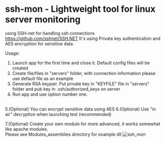 # ssh-mon - Lightweight tool for linux server monitoring
using SSH-net for handling ssh connections https://github.com/sshnet/SSH.NET
It's using Private key authentication and AES encryption for sensitive data.
 
Usage:
1. Launch app for the first time and close it. Default config files will be created
2. Create file/files in "servers" folder, with connection information please use default file as an example
3. Generate RSA keypair. Put private key in "KEYFILE" file in "servers" folder and pub key in .ssh/authorized_keys on server
4. Run app and use option number one.<br><br>

5.(Optional) You can encrypt sensitive data using AES
6.(Optional) Use "in air" decryption when launching test (recommended)<br>

7.(Optional) Create your own module for more advanced, it works somewhat like apache modules.<br>
Please see Modules_assemblies directory for example dll
![ssh_mon](https://user-images.githubusercontent.com/98389805/190985509-ceacb55a-07fb-4f68-b026-20e40f21ccec.png)
